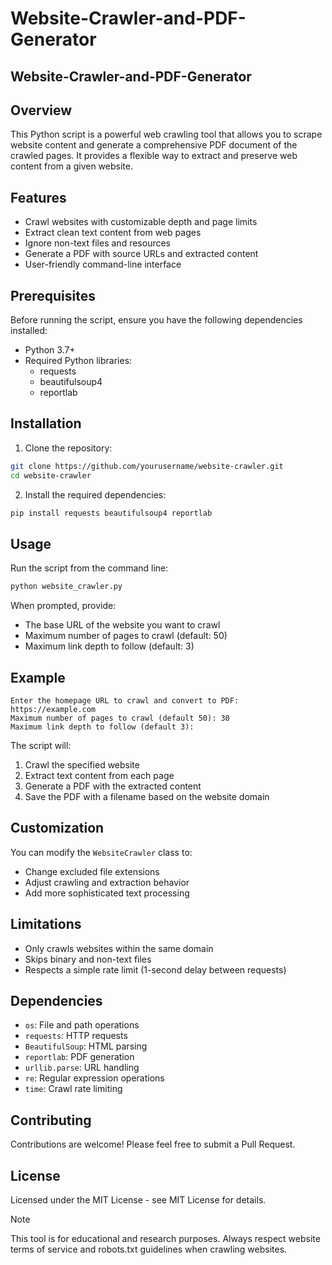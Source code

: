 # Website-Crawler-and-PDF-Generator

## Website-Crawler-and-PDF-Generator

## Overview
This Python script is a powerful web crawling tool that allows you to scrape website content and generate a comprehensive PDF document of the crawled pages. It provides a flexible way to extract and preserve web content from a given website.

## Features
- Crawl websites with customizable depth and page limits
- Extract clean text content from web pages
- Ignore non-text files and resources
- Generate a PDF with source URLs and extracted content
- User-friendly command-line interface

## Prerequisites
Before running the script, ensure you have the following dependencies installed:
- Python 3.7+
- Required Python libraries:
    - requests
    - beautifulsoup4
    - reportlab

## Installation
1. Clone the repository:
```bash
git clone https://github.com/yourusername/website-crawler.git
cd website-crawler
```

2. Install the required dependencies:
```bash
pip install requests beautifulsoup4 reportlab
```

## Usage
Run the script from the command line:
```bash
python website_crawler.py
```

When prompted, provide:
- The base URL of the website you want to crawl
- Maximum number of pages to crawl (default: 50)
- Maximum link depth to follow (default: 3)

## Example
```
Enter the homepage URL to crawl and convert to PDF: https://example.com
Maximum number of pages to crawl (default 50): 30
Maximum link depth to follow (default 3): 
```

The script will:
1. Crawl the specified website
2. Extract text content from each page
3. Generate a PDF with the extracted content
4. Save the PDF with a filename based on the website domain

## Customization
You can modify the ```WebsiteCrawler``` class to:
- Change excluded file extensions
- Adjust crawling and extraction behavior
- Add more sophisticated text processing

## Limitations
- Only crawls websites within the same domain
- Skips binary and non-text files
- Respects a simple rate limit (1-second delay between requests)

## Dependencies
- ```os```: File and path operations
- ```requests```: HTTP requests
- ```BeautifulSoup```: HTML parsing
- ```reportlab```: PDF generation
- ```urllib.parse```: URL handling
- ```re```: Regular expression operations
- ```time```: Crawl rate limiting

## Contributing
Contributions are welcome! Please feel free to submit a Pull Request.

## License
Licensed under the MIT License - see MIT License for details.

>[!NOTE]
This tool is for educational and research purposes. Always respect website terms of service and robots.txt guidelines when crawling websites.
